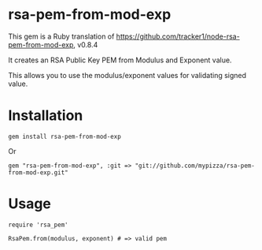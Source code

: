 # rsa-pem-from-mod-exp

This gem is a Ruby translation of https://github.com/tracker1/node-rsa-pem-from-mod-exp, v0.8.4

It creates an RSA Public Key PEM from Modulus and Exponent value.

This allows you to use the modulus/exponent values for validating signed value.

# Installation

```
gem install rsa-pem-from-mod-exp

```

Or

```
gem "rsa-pem-from-mod-exp", :git => "git://github.com/mypizza/rsa-pem-from-mod-exp.git"
```

# Usage

```
require 'rsa_pem'

RsaPem.from(modulus, exponent) # => valid pem
```

